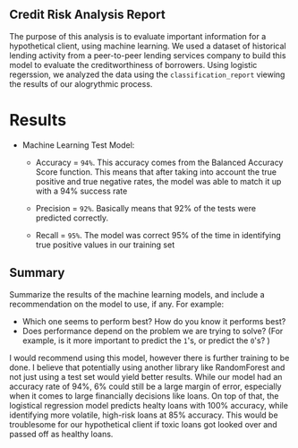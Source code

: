 ## Credit Risk Analysis Report

The purpose of this analysis is to evaluate important information for a hypothetical client, using machine learning. We used a dataset of historical lending activity from a peer-to-peer lending services company to build this model to evaluate the creditworthiness of borrowers. Using logistic regerssion, we analyzed the data using the `classification_report` viewing the results of our alogrythmic process. 

# Results

* Machine Learning Test Model:

  * Accuracy = `94%`. This accuracy comes from the Balanced Accuracy Score function. This means that after taking into account the true positive and true negative rates, the model was able to match it up with a 94% success rate

  * Precision = `92%`. Basically means that 92% of the tests were predicted correctly.

  * Recall = `95%`. The model was correct 95% of the time in identifying true positive values in our training set


## Summary

Summarize the results of the machine learning models, and include a recommendation on the model to use, if any. For example:
* Which one seems to perform best? How do you know it performs best?
* Does performance depend on the problem we are trying to solve? (For example, is it more important to predict the `1`'s, or predict the `0`'s? )

I would recommend using this model, however there is further training to be done. I believe that potentially using another library like RandomForest and not just using a test set would yield better results. While our model had an accuracy rate of 94%, 6% could still be a large margin of error, especially when it comes to large financially decisions like loans. On top of that, the logistical regression model predicts healty loans with 100% accuracy, while identifying more volatile, high-risk loans at 85% accuracy. This would be troublesome for our hypothetical client if toxic loans got looked over and passed off as healthy loans.